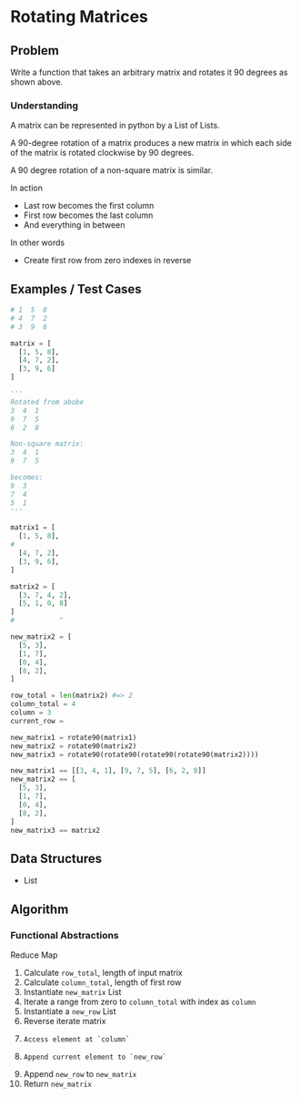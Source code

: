 # Rotating Matrices

## Problem

Write a function that takes an arbitrary matrix and rotates it 90 degrees as shown above.

### Understanding

A matrix can be represented in python by a List of Lists.

A 90-degree rotation of a matrix produces a new matrix in which each side of the matrix is rotated clockwise by 90 degrees.

A 90 degree rotation of a non-square matrix is similar.

In action
- Last row becomes the first column
- First row becomes the last column
- And everything in between

In other words
- Create first row from zero indexes in reverse

## Examples / Test Cases

```python
# 1  5  8
# 4  7  2
# 3  9  6

matrix = [
  [1, 5, 8],
  [4, 7, 2],
  [3, 9, 6]
]

'''
Rotated from abobe
3  4  1
9  7  5
6  2  8

Non-square matrix:
3  4  1
9  7  5

becomes:
9  3
7  4
5  1
'''

matrix1 = [
  [1, 5, 8],
# 
  [4, 7, 2],
  [3, 9, 6],
]

matrix2 = [
  [3, 7, 4, 2],
  [5, 1, 0, 8]
]
#           ^

new_matrix2 = [
  [5, 3],
  [1, 7],
  [0, 4],
  [8, 2],
]

row_total = len(matrix2) #=> 2
column_total = 4
column = 3
current_row = 

new_matrix1 = rotate90(matrix1)
new_matrix2 = rotate90(matrix2)
new_matrix3 = rotate90(rotate90(rotate90(rotate90(matrix2))))

new_matrix1 == [[3, 4, 1], [9, 7, 5], [6, 2, 8]]
new_matrix2 == [
  [5, 3],
  [1, 7],
  [0, 4],
  [8, 2],
]
new_matrix3 == matrix2
```

## Data Structures

- List

## Algorithm
### Functional Abstractions
Reduce
Map

1. Calculate `row_total`, length of input matrix
2. Calculate `column_total`, length of first row
2. Instantiate `new_matrix` List
3. Iterate a range from zero to `column_total` with index as `column`
4.   Instantiate a `new_row` List
5.   Reverse iterate matrix
6.     Access element at `column`
7.     Append current element to `new_row`
8.   Append `new_row` to `new_matrix`
9. Return `new_matrix`
